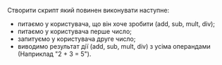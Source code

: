Створити скрипт який повинен виконувати наступне:
- питаємо у користувача, що він хоче зробити (add, sub, mult, div);
- питаємо у користувача перше число;
- запитуємо у користувача друге число;
- виводимо результат дії (add, sub, mult, div) з усіма операндами (Наприклад "2 + 3 = 5").
